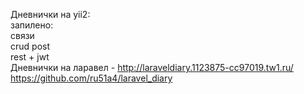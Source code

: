 Дневнички на yii2:  
    запилено:  
        связи  
        crud post  
        rest + jwt  
Дневнички на ларавел - http://laraveldiary.1123875-cc97019.tw1.ru/ https://github.com/ru51a4/laravel_diary
